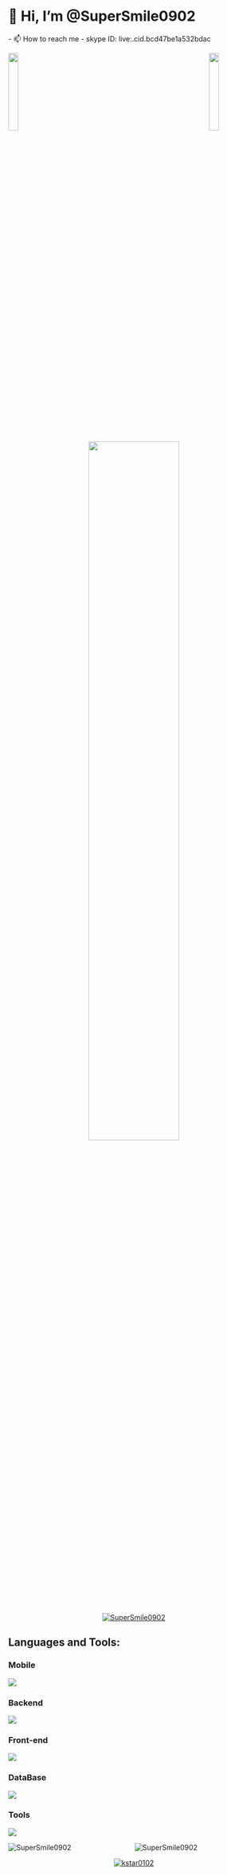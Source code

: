 <h1>👋 Hi, I’m @SuperSmile0902</h1>
- 📫 How to reach me
- skype ID: live:.cid.bcd47be1a532bdac

<img align="left" src="https://user-images.githubusercontent.com/65187002/144930161-2f783401-8d27-4fdf-a2f7-cc0ba32f1f1f.gif" width="20%" style="display:inline;"><img align="right" src="https://user-images.githubusercontent.com/65187002/144930161-2f783401-8d27-4fdf-a2f7-cc0ba32f1f1f.gif" width="20%" style="display:inline;">
<br>
<p align="center">
  <img src="https://ds6br8f5qp1u2.cloudfront.net/blog/wp-content/uploads/2014/07/header-image.png?x32616" width="60%"/>
</p>
<p align="center"> <a href="https://github.com/ryo-ma/github-profile-trophy"><img src="https://github-profile-trophy.vercel.app/?username=SuperSmile0902" alt="SuperSmile0902" /></a> </p>

<h2 align="left">Languages and Tools:</h2>
<h3 align="left">Mobile</h3>
<p align="left">
  <a href="https://skillicons.dev">
    <img src="https://skillicons.dev/icons?i=androidstudio,react,flutter,swift,kotlin,java" />
  </a>
</p>
<h3 align="left">Backend</h3>
<p align="left">
  <a href="https://skillicons.dev">
    <img src="https://skillicons.dev/icons?i=dotnet,cs,express,flask,laravel,nextjs,nestjs,nodejs,php,py,symfony,wordpress,django,fastapi,ruby" />
  </a>
</p>
<h3 align="left">Front-end</h3>
<p align="left">
  <a href="https://skillicons.dev">
    <img src="https://skillicons.dev/icons?i=angular,bootstrap,css,html,js,jquery,react,sass,vue" />
  </a>
</p>
<h3 align="left">DataBase</h3>
<p align="left">
  <a href="https://skillicons.dev">
    <img src="https://skillicons.dev/icons?i=firebase,graphql,mongodb,mysql,postgres,sqlite" />
  </a>
</p>
<h3 align="left">Tools</h3>
<p align="left"> 
  <a href="https://skillicons.dev">
    <img src="https://skillicons.dev/icons?i=azure,docker,figma,github,gitlab,nginx,postman,visualstudio,vscode,xd" />
  </a>
</p>


<div align="center">
<p><img align="left" src="https://github-readme-stats.vercel.app/api/top-langs?username=SuperSmile0902&show_icons=true&locale=en&layout=compact" alt="SuperSmile0902" /></p>
</div>
<div align="center">
<p><img align="center" src="https://github-readme-streak-stats.herokuapp.com/?user=SuperSmile0902&" alt="SuperSmile0902" /></p>
</div>

<p align="center"> <a href="https://github.com/ryo-ma/github-profile-trophy"><img src="https://github-profile-trophy.vercel.app/?username=SuperSmile0902" alt="kstar0102" /></a> </p>


<!---
SuperSmile0902/SuperSmile0902 is a ✨ special ✨ repository because its `README.md` (this file) appears on your GitHub profile.
You can click the Preview link to take a look at your changes.
--->
